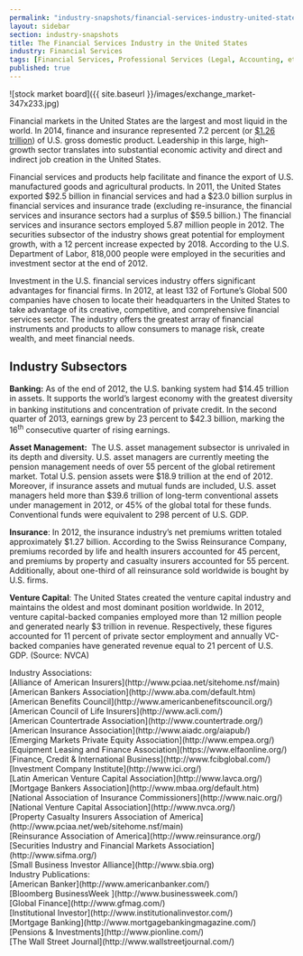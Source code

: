 ```yaml
---
permalink: "industry-snapshots/financial-services-industry-united-states.html"
layout: sidebar
section: industry-snapshots
title: The Financial Services Industry in the United States
industry: Financial Services
tags: [Financial Services, Professional Services (Legal, Accounting, etc.)]
published: true
---
```


<span class="imgright">![stock market board]({{ site.baseurl }}/images/exchange_market-347x233.jpg)</span>

Financial markets in the United States are the largest
and most liquid in the world. In 2014, finance and insurance represented 7.2
percent (or [$1.26 trillion](http://www.bea.gov/iTable/iTable.cfm?ReqID=51&step=1#reqid=51&step=51&isuri=1&5114=a&5102=1)) of&nbsp;U.S. gross domestic product. Leadership in
this large, high-growth sector translates into substantial economic activity
and direct and indirect job creation in the United States.&nbsp; 

Financial services and products help facilitate and
finance the export of U.S. manufactured goods and agricultural products. In
2011, the United States exported $92.5 billion in financial services and
had&nbsp;a $23.0 billion surplus in financial services and insurance trade
(excluding re-insurance, the financial services and insurance sectors had a
surplus of $59.5 billion.) The financial services and insurance sectors employed
5.87 million people in 2012. The securities subsector of the industry shows
great potential for employment growth, with a 12 percent increase expected by
2018. According to the U.S. Department of Labor, 818,000 people were employed
in the securities and investment sector at the end of 2012.

Investment in the U.S. financial services industry offers
significant advantages for financial firms. In 2012, at least 132 of Fortune’s
Global 500 companies have chosen to locate their headquarters in the United States
to take advantage of its creative, competitive, and comprehensive financial
services sector. The industry offers the greatest array of financial
instruments and products to allow consumers to manage risk, create wealth, and
meet financial needs.&nbsp;

## **Industry Subsectors**

**Banking:** As of the end of
2012, the U.S. banking system had $14.45 trillion in assets. It supports the
world’s largest economy with the greatest diversity in banking institutions and
concentration of private credit. In the<sup> </sup>second quarter of 2013,
earnings grew by 23 percent to $42.3 billion, marking the 16<sup>th</sup>
consecutive quarter of rising earnings.

**Asset
Management:**&nbsp; The U.S. asset management subsector is
unrivaled in its depth and diversity. U.S. asset managers are currently meeting
the pension management needs of over 55 percent of the global retirement
market. Total U.S. pension assets were $18.9 trillion at the end of 2012.
Moreover, if insurance assets and mutual funds are included, U.S. asset
managers held more than $39.6 trillion of long-term conventional assets under
management in 2012, or 45% of the global total for these funds.&nbsp;
Conventional funds were equivalent to 298 percent of U.S. GDP.

**Insurance**: In 2012, the
insurance industry’s net premiums written totaled approximately $1.27 billion.
According to the Swiss Reinsurance Company, premiums recorded by life and
health insurers accounted for 45 percent, and premiums by property and casualty
insurers accounted for 55 percent.&nbsp; Additionally, about one-third of all
reinsurance sold worldwide is bought by U.S. firms.

**Venture Capital**: The United
States created the venture capital industry and maintains the oldest and most
dominant position worldwide. In 2012, venture capital-backed companies employed
more than 12 million people and generated nearly $3 trillion in revenue.
Respectively, these figures accounted for 11 percent of private sector
employment and annually VC-backed companies have generated revenue equal to 21
percent of U.S. GDP. (Source: NVCA)

<span class="field field-type-link field-field-industry-assoications">
      <span class="field-label">Industry Associations:&nbsp;</span><br>
    <span class="field-items">
            <span class="field-item odd">
                    [Alliance of American Insurers](http://www.pciaa.net/sitehome.nsf/main)        </span><br>
              <span class="field-item even">
                    [American Bankers Association](http://www.aba.com/default.htm)        </span><br>
              <span class="field-item odd">
                    [American Benefits Council](http://www.americanbenefitscouncil.org/)        </span><br>
              <span class="field-item even">
                    [American Council of Life Insurers](http://www.acli.com/)        </span><br>
              <span class="field-item odd">
                    [American Countertrade Association](http://www.countertrade.org/)        </span><br>
              <span class="field-item even">
                    [American Insurance Association](http://www.aiadc.org/aiapub/)        </span><br>
              <span class="field-item odd">
                    [Emerging Markets Private Equity Association](http://www.empea.org/)        </span><br>
              <span class="field-item even">
                    [Equipment Leasing and Finance Association](https://www.elfaonline.org/)        </span><br>
              <span class="field-item odd">
                    [Finance, Credit &amp; International Business](http://www.fcibglobal.com/)        </span><br>
              <span class="field-item even">
                    [Investment Company Institute](http://www.ici.org/)        </span><br>
              <span class="field-item odd">
                    [Latin American Venture Capital Association](http://www.lavca.org/)        </span><br>
              <span class="field-item even">
                    [Mortgage Bankers Association](http://www.mbaa.org/default.htm)        </span><br>
              <span class="field-item odd">
                    [National Association of Insurance Commissioners](http://www.naic.org/)        </span><br>
              <span class="field-item even">
                    [National Venture Capital Association](http://www.nvca.org/)        </span><br>
              <span class="field-item odd">
                    [Property Casualty Insurers Association of America](http://www.pciaa.net/web/sitehome.nsf/main)        </span><br>
              <span class="field-item even">
                    [Reinsurance Association of America](http://www.reinsurance.org/)        </span><br>
              <span class="field-item odd">
                    [Securities Industry and Financial Markets Association](http://www.sifma.org/)        </span><br>
              <span class="field-item even">
                    [Small Business Investor Alliance](http://www.sbia.org)        </span><br>
        </span>
</span>
<span class="field field-type-link field-field-industry-publications">
      <span class="field-label">Industry Publications:&nbsp;</span><br>
    <span class="field-items">
            <span class="field-item odd">
                    [American Banker](http://www.americanbanker.com/)        </span><br>
              <span class="field-item even">
                    [Bloomberg BusinessWeek ](http://www.businessweek.com/)        </span><br>
              <span class="field-item odd">
                    [Global Finance](http://www.gfmag.com/)        </span><br>
              <span class="field-item even">
                    [Institutional Investor](http://www.institutionalinvestor.com/)        </span><br>
              <span class="field-item odd">
                    [Mortgage Banking](http://www.mortgagebankingmagazine.com/)        </span><br>
              <span class="field-item even">
                    [Pensions &amp; Investments](http://www.pionline.com/)        </span><br>
              <span class="field-item odd">
                    [The Wall Street Journal](http://www.wallstreetjournal.com/)        </span><br>
        </span>
</span><br>

